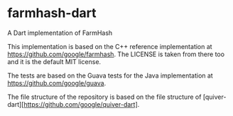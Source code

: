 # farmhash-dart
A Dart implementation of FarmHash

This implementation is based on the C++ reference implementation at
https://github.com/google/farmhash. The LICENSE is taken from there too and it
is the default MIT license.

The tests are based on the Guava tests for the Java implementation at
https://github.com/google/guava.

The file structure of the repository is based on the file structure of
[quiver-dart][https://github.com/google/quiver-dart].
